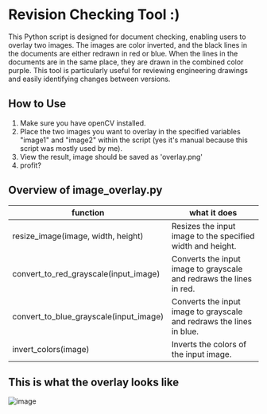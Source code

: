 # Revision Checking Tool :)
This Python script is designed for document checking, enabling users to overlay two images. The images are color inverted, and the black lines in the documents are either redrawn in red or blue. When the lines in the documents are in the same place, they are drawn in the combined color purple. This tool is particularly useful for reviewing engineering drawings and easily identifying changes between versions.

## How to Use

1. Make sure you have openCV installed.
2. Place the two images you want to overlay in the specified variables "image1" and "image2" within the script (yes it's manual because this script was mostly used by me).
3. View the result, image should be saved as 'overlay.png'
4. profit?

## Overview of image_overlay.py 
|function | what it does  |
----------------------------|------------------------------------------------------- |
|resize_image(image, width, height) |  Resizes the input image to the specified width and height. |
|  convert_to_red_grayscale(input_image) |   Converts the input image to grayscale and redraws the lines in red. |  
| convert_to_blue_grayscale(input_image)  | Converts the input image to grayscale and redraws the lines in blue.  |  
| invert_colors(image)  |  Inverts the colors of the input image. |  


## This is what the overlay looks like

![image](https://github.com/Mondkurry/revision-checking-tool/assets/30964417/91537ba8-4cad-49be-8897-0bc2716c41bf)


